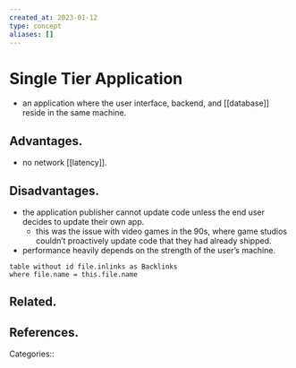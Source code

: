 ```yaml
---
created_at: 2023-01-12
type: concept
aliases: []
---
```


# Single Tier Application

- an application where the user interface, backend, and [[database]] reside in the same machine.

## Advantages.

- no network [[latency]].

## Disadvantages.

- the application publisher cannot update code unless the end user decides to update their own app.
	- this was the issue with video games in the 90s, where game studios couldn’t proactively update code that they had already shipped.
- performance heavily depends on the strength of the user’s machine.

```dataview
table without id file.inlinks as Backlinks
where file.name = this.file.name
```

## Related.

## References.

Categories::

